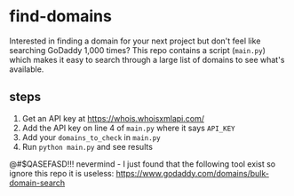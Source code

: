 # find-domains

Interested in finding a domain for your next project but don't feel like searching GoDaddy 1,000 times? This repo contains a script (`main.py`) which makes it easy to search through a large list of domains to see what's available.

## steps

1. Get an API key at https://whois.whoisxmlapi.com/
2. Add the API key on line 4 of `main.py` where it says `API_KEY`
3. Add your `domains_to_check` in `main.py`
4. Run `python main.py` and see results

@#$QASEFASD!!! nevermind - I just found that the following tool exist so ignore this repo it is useless: https://www.godaddy.com/domains/bulk-domain-search
